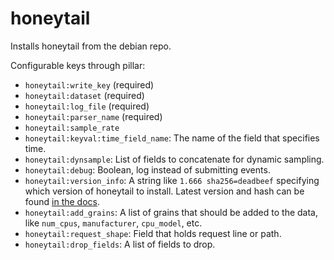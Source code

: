 honeytail
=========

Installs honeytail from the debian repo.

Configurable keys through pillar:

- `honeytail:write_key` (required)
- `honeytail:dataset` (required)
- `honeytail:log_file` (required)
- `honeytail:parser_name` (required)
- `honeytail:sample_rate`
- `honeytail:keyval:time_field_name`: The name of the field that specifies time.
- `honeytail:dynsample`: List of fields to concatenate for dynamic sampling.
- `honeytail:debug`: Boolean, log instead of submitting events.
- `honeytail:version_info`: A string like `1.666 sha256=deadbeef` specifying which version of
  honeytail to install. Latest version and hash can be found [in the docs](https://docs.honeycomb.io/getting-data-in/honeytail/).
- `honeytail:add_grains`: A list of grains that should be added to the data, like `num_cpus`, `manufacturer`, `cpu_model`, etc.
- `honeytail:request_shape`: Field that holds request line or path.
- `honeytail:drop_fields`: A list of fields to drop.
